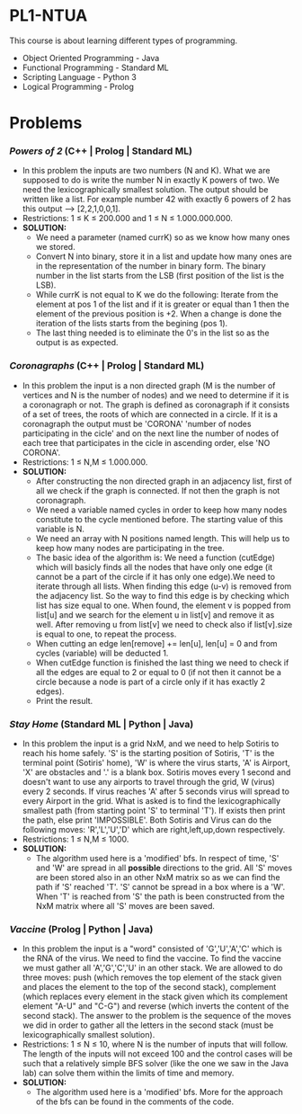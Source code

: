 # PL1-NTUA

This course is about learning different types of programming.
* Object Oriented Programming - Java
* Functional Programming - Standard ML
* Scripting Language - Python 3
* Logical Programming - Prolog

# Problems
### _Powers of 2_ (C++ | Prolog | Standard ML) 
* In this problem the inputs are two numbers (N and K). What we are supposed to do is write the number N in exactly K powers of two. We need the lexicographically smallest solution. The output should be written like a list. For example number 42 with exactly 6 powers of 2 has this output --> [2,2,1,0,0,1].
* Restrictions: 1 ≤	K ≤	200.000 and 1 ≤	N ≤	1.000.000.000.
* **SOLUTION:** 
  * We need a parameter (named currK) so as we know how many ones we stored.
  * Convert N into binary, store it in a list and update how many ones are in the representation of the number in binary form. The binary number in the list starts from the LSB (first position of the list is the LSB).
  * While currK is not equal to K we do the following: Iterate from the element at pos 1 of the list and if it is greater or equal than 1 then the element of the previous position is +2. When a change is done the iteration of the lists starts from the begining (pos 1).
  * The last thing needed is to eliminate the 0's in the list so as the output is as expected.
  
### _Coronagraphs_ (C++ | Prolog | Standard ML)
* In this problem the input is a non directed graph (M is the number of vertices and N is the number of nodes) and we need to determine if it is a coronagraph or not. The graph is defined as coronagraph if it consists of a set of trees, the roots of which are connected in a circle. If it is a coronagraph the output must be 'CORONA' 'number of nodes participating in the cicle' and on the next line the number of nodes of each tree that participates in the cicle in ascending order, else 'NO CORONA'.
* Restrictions: 1 ≤	N,M ≤	1.000.000.
* **SOLUTION:** 
  * After constructing the non directed graph in an adjacency list, first of all we check if the graph is connected. If not then the graph is not coronagraph. 
  * We need a variable named cycles in order to keep how many nodes constitute to the cycle mentioned before. The starting value of this variable is N.
  * We need an array with N positions named length. This will help us to keep how many nodes are participating in the tree.
  * The basic idea of the algorithm is: We need a function (cutEdge) which will basicly finds all the nodes that have only one edge (it cannot be a part of the circle if it has only one edge).We need to iterate through all lists. When finding this edge (u-v) is removed from the adjacency list. So the way to find this edge is by checking which list has size equal to one. When found, the element v is popped from list[u] and we search for the element u in list[v] and remove it as well. After removing u from list[v] we need to check also if list[v].size is equal to one, to repeat the process.
  * When cutting an edge len[remove] += len[u], len[u] = 0 and from cycles (variable) will be deducted 1.
  * When cutEdge function is finished the last thing we need to check if all the edges are equal to 2 or equal to 0 (if not then it cannot be a circle because a node is part of a circle only if it has exactly 2 edges).
  * Print the result.
  
### _Stay Home_ (Standard ML | Python | Java)
* In this problem the input is a grid NxM, and we need to help Sotiris to reach his home safely. 'S' is the starting position of Sotiris, 'T' is the terminal point (Sotiris' home), 'W' is where the virus starts, 'A' is Airport, 'X' are obstacles and '.' is a blank box. Sotiris moves every 1 second and doesn't want to use any airports to travel through the grid, W (virus) every 2 seconds. If virus reaches 'A' after 5 seconds virus will spread to every Airport in the grid. What is asked is to find the lexicographically smallest path (from starting point 'S' to terminal 'T'). If exists then print the path, else print 'IMPOSSIBLE'.
Both Sotiris and Virus can do the following moves: 'R','L','U','D' which are right,left,up,down respectively.
* Restrictions: 1 ≤	N,M ≤	1000.
* **SOLUTION:**
  * The algorithm used here is a 'modified' bfs. In respect of time, 'S' and 'W' are spread in all **possible** directions to the grid. All 'S' moves are been stored also in an other NxM matrix so as we can find the path if 'S' reached 'T'. 'S' cannot be spread in a box where is a 'W'. When 'T' is reached from 'S' the path is been constructed from the NxM matrix where all 'S' moves are been saved.

### _Vaccine_ (Prolog | Python | Java)
* In this problem the input is a "word" consisted of 'G','U','A','C' which is the RNA of the virus. We need to find the vaccine. To find the vaccine we must gather all 'A','G','C','U' in an other stack. We are allowed to do three moves: push (which removes the top element of the stack given and places the element to the top of the second stack), complement (which replaces every element in the stack given which its complement element "A-U" and "C-G") and reverse (which inverts the content of the second stack). The answer to the problem is the sequence of the moves we did in order to gather all the letters in the second stack (must be lexicographically smallest solution).
* Restrictions: 1 ≤	N ≤	10, where N is the number of inputs that will follow. The length of the inputs will not exceed 100 and the control cases will be such that a relatively simple BFS solver (like the one we saw in the Java lab) can solve them within the limits of time and memory.
* **SOLUTION:**
  * The algorithm used here is a 'modified' bfs. More for the approach of the bfs can be found in the comments of the code.
